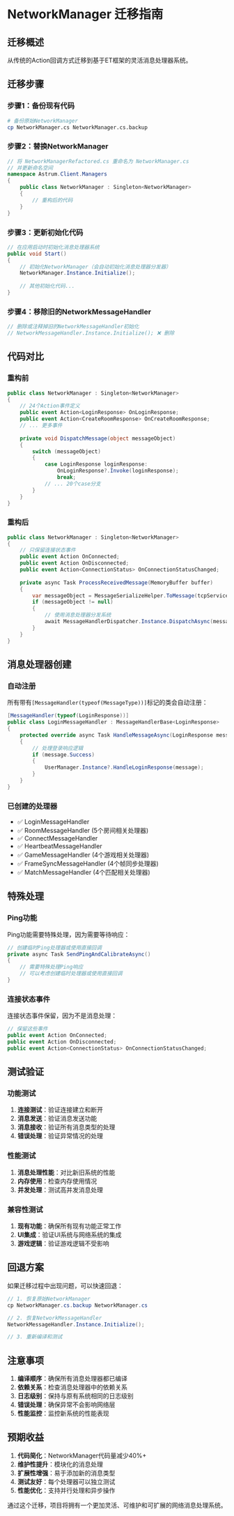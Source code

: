 # NetworkManager 迁移指南

## 迁移概述

从传统的Action回调方式迁移到基于ET框架的灵活消息处理器系统。

## 迁移步骤

### 步骤1：备份现有代码
```bash
# 备份原始NetworkManager
cp NetworkManager.cs NetworkManager.cs.backup
```

### 步骤2：替换NetworkManager
```csharp
// 将 NetworkManagerRefactored.cs 重命名为 NetworkManager.cs
// 并更新命名空间
namespace Astrum.Client.Managers
{
    public class NetworkManager : Singleton<NetworkManager>
    {
        // 重构后的代码
    }
}
```

### 步骤3：更新初始化代码
```csharp
// 在应用启动时初始化消息处理器系统
public void Start()
{
    // 初始化NetworkManager（会自动初始化消息处理器分发器）
    NetworkManager.Instance.Initialize();
    
    // 其他初始化代码...
}
```

### 步骤4：移除旧的NetworkMessageHandler
```csharp
// 删除或注释掉旧的NetworkMessageHandler初始化
// NetworkMessageHandler.Instance.Initialize(); ❌ 删除
```

## 代码对比

### 重构前
```csharp
public class NetworkManager : Singleton<NetworkManager>
{
    // 24个Action事件定义
    public event Action<LoginResponse> OnLoginResponse;
    public event Action<CreateRoomResponse> OnCreateRoomResponse;
    // ... 更多事件
    
    private void DispatchMessage(object messageObject)
    {
        switch (messageObject)
        {
            case LoginResponse loginResponse:
                OnLoginResponse?.Invoke(loginResponse);
                break;
            // ... 20个case分支
        }
    }
}
```

### 重构后
```csharp
public class NetworkManager : Singleton<NetworkManager>
{
    // 只保留连接状态事件
    public event Action OnConnected;
    public event Action OnDisconnected;
    public event Action<ConnectionStatus> OnConnectionStatusChanged;
    
    private async Task ProcessReceivedMessage(MemoryBuffer buffer)
    {
        var messageObject = MessageSerializeHelper.ToMessage(tcpService, buffer);
        if (messageObject != null)
        {
            // 使用消息处理器分发系统
            await MessageHandlerDispatcher.Instance.DispatchAsync(messageObject);
        }
    }
}
```

## 消息处理器创建

### 自动注册
所有带有`[MessageHandler(typeof(MessageType))]`标记的类会自动注册：

```csharp
[MessageHandler(typeof(LoginResponse))]
public class LoginMessageHandler : MessageHandlerBase<LoginResponse>
{
    protected override async Task HandleMessageAsync(LoginResponse message)
    {
        // 处理登录响应逻辑
        if (message.Success)
        {
            UserManager.Instance?.HandleLoginResponse(message);
        }
    }
}
```

### 已创建的处理器
- ✅ LoginMessageHandler
- ✅ RoomMessageHandler (5个房间相关处理器)
- ✅ ConnectMessageHandler
- ✅ HeartbeatMessageHandler
- ✅ GameMessageHandler (4个游戏相关处理器)
- ✅ FrameSyncMessageHandler (4个帧同步处理器)
- ✅ MatchMessageHandler (4个匹配相关处理器)

## 特殊处理

### Ping功能
Ping功能需要特殊处理，因为需要等待响应：

```csharp
// 创建临时Ping处理器或使用直接回调
private async Task SendPingAndCalibrateAsync()
{
    // 需要特殊处理Ping响应
    // 可以考虑创建临时处理器或使用直接回调
}
```

### 连接状态事件
连接状态事件保留，因为不是消息处理：
```csharp
// 保留这些事件
public event Action OnConnected;
public event Action OnDisconnected;
public event Action<ConnectionStatus> OnConnectionStatusChanged;
```

## 测试验证

### 功能测试
1. **连接测试**：验证连接建立和断开
2. **消息发送**：验证消息发送功能
3. **消息接收**：验证所有消息类型的处理
4. **错误处理**：验证异常情况的处理

### 性能测试
1. **消息处理性能**：对比新旧系统的性能
2. **内存使用**：检查内存使用情况
3. **并发处理**：测试高并发消息处理

### 兼容性测试
1. **现有功能**：确保所有现有功能正常工作
2. **UI集成**：验证UI系统与网络系统的集成
3. **游戏逻辑**：验证游戏逻辑不受影响

## 回退方案

如果迁移过程中出现问题，可以快速回退：

```csharp
// 1. 恢复原始NetworkManager
cp NetworkManager.cs.backup NetworkManager.cs

// 2. 恢复NetworkMessageHandler
NetworkMessageHandler.Instance.Initialize();

// 3. 重新编译和测试
```

## 注意事项

1. **编译顺序**：确保所有消息处理器都已编译
2. **依赖关系**：检查消息处理器中的依赖关系
3. **日志级别**：保持与原有系统相同的日志级别
4. **错误处理**：确保异常不会影响网络层
5. **性能监控**：监控新系统的性能表现

## 预期收益

1. **代码简化**：NetworkManager代码量减少40%+
2. **维护性提升**：模块化的消息处理
3. **扩展性增强**：易于添加新的消息类型
4. **测试友好**：每个处理器可以独立测试
5. **性能优化**：支持并行处理和异步操作

通过这个迁移，项目将拥有一个更加灵活、可维护和可扩展的网络消息处理系统。
